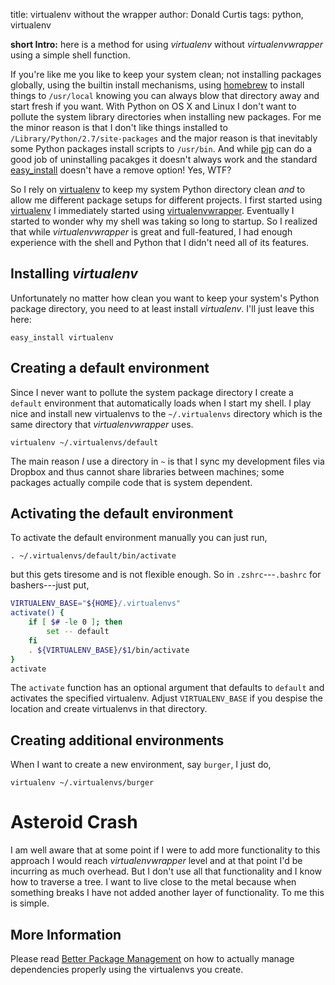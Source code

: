 title: virtualenv without the wrapper
author: Donald Curtis
tags: python, virtualenv

**short Intro:** here is a method for using *virtualenv* without *virtualenvwrapper* using a simple shell function.

If you're like me you like to keep your system clean; not installing packages globally, using the builtin install mechanisms, using [homebrew](http://mxcl.github.io/homebrew/) to install things to `/usr/local` knowing you can always blow that directory away and start fresh if you want. With Python on OS X and Linux I don't want to pollute the system library directories when installing new packages. For me the minor reason is that I don't like things installed to `/Library/Python/2.7/site-packages` and the major reason is that inevitably some Python packages install scripts to `/usr/bin`. And while [pip](http://www.pip-installer.org/en/latest/) can do a good job of uninstalling pacakges it doesn't always work and the standard [easy_install](http://peak.telecommunity.com/DevCenter/EasyInstall) doesn't have a remove option! Yes, WTF?

So I rely on [virtualenv](http://www.virtualenv.org/) to keep my system Python directory clean *and* to allow me different package setups for different projects. I first started using [virtualenv](http://www.virtualenv.org/) I immediately started using [virtualenvwrapper](https://bitbucket.org/dhellmann/virtualenvwrapper). Eventually I started to wonder why my shell was taking so long to startup. So I realized that while *virtualenvwrapper* is great and full-featured, I had enough experience with the shell and Python that I didn't need all of its features.


## Installing *virtualenv*

Unfortunately no matter how clean you want to keep your system's Python package directory, you need to at least install *virtualenv*. I'll just leave this here:

```console
easy_install virtualenv
```

## Creating a default environment

Since I never want to pollute the system package directory I create a `default` environment that automatically loads when I start my shell. I play nice and install new virtualenvs to the `~/.virtualenvs` directory which is the same directory that *virtualenvwrapper* uses.

```console
virtualenv ~/.virtualenvs/default
```

The main reason *I* use a directory in `~` is that I sync my development files via Dropbox and thus cannot share libraries between machines; some packages actually compile code that is system dependent.


## Activating the default environment

To activate the default environment manually you can just run,

```console
. ~/.virtualenvs/default/bin/activate
```

but this gets tiresome and is not flexible enough. So in `.zshrc`---`.bashrc` for bashers---just put,

```bash
VIRTUALENV_BASE="${HOME}/.virtualenvs"
activate() {
    if [ $# -le 0 ]; then
        set -- default
    fi
    . ${VIRTUALENV_BASE}/$1/bin/activate
}
activate
```

The `activate` function has an optional argument that defaults to `default` and activates the specified virtualenv. Adjust `VIRTUALENV_BASE` if you despise the location and create virtualenvs in that directory.

## Creating additional environments

When I want to create a new environment, say `burger`, I just do,

```console
virtualenv ~/.virtualenvs/burger
```


# Asteroid Crash

I am well aware that at some point if I were to add more functionality to this approach I would reach *virtualenvwrapper* level and at that point I'd be incurring as much overhead. But I don't use all that functionality and I know how to traverse a tree. I want to live close to the metal because when something breaks I have not added another layer of functionality. To me this is simple.


## More Information

Please read [Better Package Management](http://nvie.com/posts/better-package-management/) on how to actually manage dependencies properly using the virtualenvs you create.


